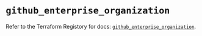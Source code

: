 # `github_enterprise_organization`

Refer to the Terraform Registory for docs: [`github_enterprise_organization`](https://registry.terraform.io/providers/integrations/github/5.26.0/docs/resources/enterprise_organization).
